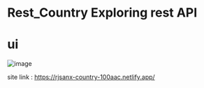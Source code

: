 # Rest_Country Exploring rest API
 
# ui

![image](https://user-images.githubusercontent.com/45406516/135001143-30757ec5-dc65-4345-bb3c-8bab3c2a568d.png)


site link : https://rjsanx-country-100aac.netlify.app/
